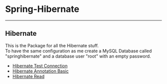 # Spring-Hibernate

---

## Hibernate

This is the Package for all the Hibernate stuff.\
To have the same configuration as me create a MySQL Database called "springhibernate" and a database user "root" with an empty password.

* [Hibernate Test Connection](https://github.com/mschoeffel/Spring-Hibernate/tree/master/src/spring/Hibernate/Test)
* [Hibernate Annotation Basic](https://github.com/mschoeffel/Spring-Hibernate/tree/master/src/spring/Hibernate/AnnotationBasic)
* [Hibernate Read](https://github.com/mschoeffel/Spring-Hibernate/tree/master/src/spring/Hibernate/ReadObject)
 